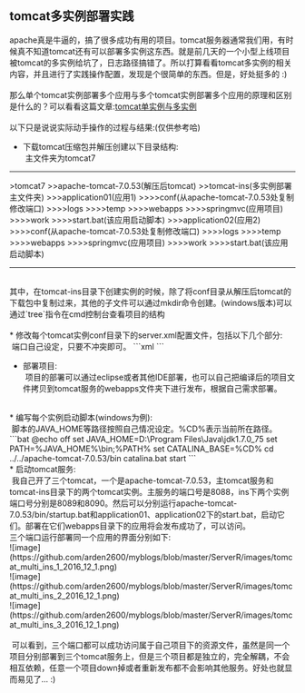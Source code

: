 ## tomcat多实例部署实践 <br>
apache真是牛逼的，搞了很多成功有用的项目。tomcat服务器通常我们用，有时候真不知道tomcat还有可以部署多实例这东西。就是前几天的一个小型上线项目被tomcat的多实例给坑了，日志路径搞错了。所以打算看看tomcat多实例的相关内容，并且进行了实践操作配置，发现是个很简单的东西。但是，好处挺多的 :) <br>
<br>
那么单个tomcat实例部署多个应用与多个tomcat实例部署多个应用的原理和区别是什么的？可以看看这篇文章:[tomcat单实例与多实例](http://www.cher7.com/?id=12919) <br>
<br>
以下只是说说实际动手操作的过程与结果:(仅供参考哈)<br>
  * 下载tomcat压缩包并解压创建以下目录结构:<br>
  主文件夹为tomcat7<br>
<hr>
>tomcat7
>>apache-tomcat-7.0.53(解压后tomcat)
>>tomcat-ins(多实例部署主文件夹)
>>>application01(应用1)
>>>>conf(从apache-tomcat-7.0.53处复制修改端口)
>>>>logs
>>>>temp
>>>>webapps
>>>>springmvc(应用项目)
>>>>work
>>>>start.bat(该应用启动脚本)
>>>application02(应用2)
>>>>conf(从apache-tomcat-7.0.53处复制修改端口)
>>>>logs
>>>>temp
>>>>webapps
>>>>springmvc(应用项目)
>>>>work
>>>>start.bat(该应用启动脚本)
<hr>
<br>
其中，在tomcat-ins目录下创建实例的时候，除了将conf目录从解压后tomcat的下载包中复制过来，其他的子文件可以通过mkdir命令创建。(windows版本)可以通过`tree`指令在cmd控制台查看项目的结构<br>

<br>
  * 修改每个tomcat实例conf目录下的server.xml配置文件，包括以下几个部分:<br>
  端口自己设定，只要不冲突即可。
```xml
<Server port="8012" shutdown="SHUTDOWN">
<Connector port="8089" protocol="HTTP/1.1" connectionTimeout="20000" redirectPort="8443" URIEncoding="UTF-8" />
<Connector port="8010" protocol="AJP/1.3" redirectPort="8443" />
```
<br>

  * 部署项目:<br>
  项目的部署可以通过eclipse或者其他IDE部署，也可以自己把编译后的项目文件拷贝到tomcat服务的webapps文件夹下进行发布，根据自己需求部署。<br>
  <br>
  * 编写每个实例启动脚本(windows为例):<br>
  脚本的JAVA_HOME等路径按照自己情况设定。%CD%表示当前所在路径。
```bat
@echo off
set JAVA_HOME=D:\Program Files\Java\jdk1.7.0_75
set PATH=%JAVA_HOME%\bin;%PATH%
set CATALINA_BASE=%CD%
cd ../../apache-tomcat-7.0.53/bin
catalina.bat start
```
<br>
  * 启动tomcat服务:<br>
  我自己开了三个tomcat，一个是apache-tomcat-7.0.53，主tomcat服务和tomcat-ins目录下的两个tomcat实例。主服务的端口号是8088，ins下两个实例端口号分别是8089和8090。然后可以分别运行apache-tomcat-7.0.53/bin/startup.bat和application01、application02下的start.bat，启动它们。部署在它们webapps目录下的应用将会发布成功了，可以访问。<br>
  三个端口运行部署同一个应用的界面分别如下:<br>
  ![image](https://github.com/arden2600/myblogs/blob/master/ServerR/images/tomcat_multi_ins_1_2016_12_1.png) <br>
  ![image](https://github.com/arden2600/myblogs/blob/master/ServerR/images/tomcat_multi_ins_2_2016_12_1.png) <br>
  ![image](https://github.com/arden2600/myblogs/blob/master/ServerR/images/tomcat_multi_ins_3_2016_12_1.png) <br>
  <br>
  可以看到，三个端口都可以成功访问属于自己项目下的资源文件，虽然是同一个项目分别部署到三个tomcat服务上，但是三个项目都是独立的，完全解耦，不会相互依赖，任意一个项目down掉或者重新发布都不会影响其他服务。好处也就显而易见了... :)
